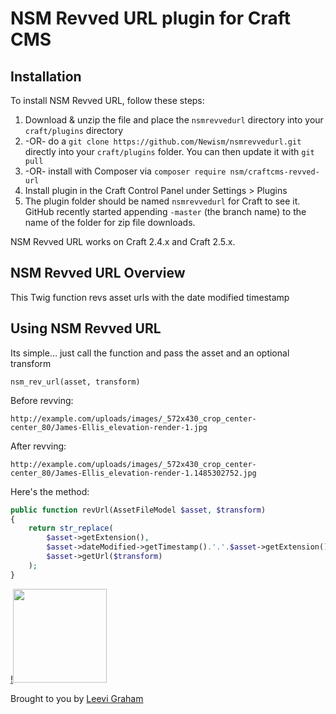 # NSM Revved URL plugin for Craft CMS

## Installation

To install NSM Revved URL, follow these steps:

1. Download & unzip the file and place the `nsmrevvedurl` directory into your `craft/plugins` directory
2.  -OR- do a `git clone https://github.com/Newism/nsmrevvedurl.git` directly into your `craft/plugins` folder.  You can then update it with `git pull`
3.  -OR- install with Composer via `composer require nsm/craftcms-revved-url`
4. Install plugin in the Craft Control Panel under Settings > Plugins
5. The plugin folder should be named `nsmrevvedurl` for Craft to see it.  GitHub recently started appending `-master` (the branch name) to the name of the folder for zip file downloads.

NSM Revved URL works on Craft 2.4.x and Craft 2.5.x.

## NSM Revved URL Overview

This Twig function revs asset urls with the date modified timestamp

## Using NSM Revved URL

Its simple… just call the function and pass the asset and an optional transform

    nsm_rev_url(asset, transform)

Before revving:

    http://example.com/uploads/images/_572x430_crop_center-center_80/James-Ellis_elevation-render-1.jpg

After revving:

    http://example.com/uploads/images/_572x430_crop_center-center_80/James-Ellis_elevation-render-1.1485302752.jpg

Here's the method:

```php
public function revUrl(AssetFileModel $asset, $transform)
{
    return str_replace(
        $asset->getExtension(),
        $asset->dateModified->getTimestamp().'.'.$asset->getExtension(),
        $asset->getUrl($transform)
    );
}
```

[!<img src="http://newism.com.au/uploads/content/newism-logo.png" width="150px" />](http://newism.com.au/)

Brought to you by [Leevi Graham](http://newism.com.au)

